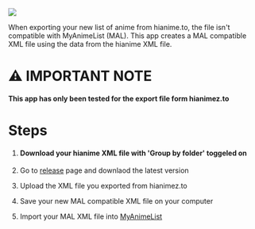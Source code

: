 <img src="https://hianime.to/images/logo.png?v=0.1">
<p>When exporting your new list of anime from hianime.to, the file isn't compatible with MyAnimeList (MAL). This app creates a MAL compatible XML file using the data from the hianime XML file.</p>

# ⚠️ IMPORTANT NOTE 
<h4>This app has only been tested for the export file form hianimez.to</h4>



# Steps
<ol>
  <li><h4>Download your hianime XML file with 'Group by folder' toggeled on</h4></li>
  <li><p>Go to <a href="https://github.com/ghostypods/animelist-xml-to-mal-xml/releases">release</a> page and downlaod the latest version</p></li>
  <li><p>Upload the XML file you exported from hianimez.to</p></li>
  <li><p>Save your new MAL compatible XML file on your computer</p></li>
  <li><p>Import your MAL XML file into <a href="https://myanimelist.net/import.php">MyAnimeList</a></p></li>
</ol>
